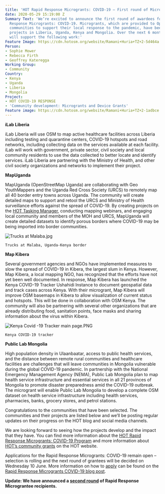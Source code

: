 ```yaml
---
title: 'HOT Rapid Response Microgrants: COVID-19 – First round of Micrograntees announced'
date: 2020-05-29 15:19:00 Z
Summary Text: 'We’re excited to announce the first round of awardees for HOT Rapid
  Response Microgrants: COVID-19. Microgrants, which are provided to OpenStreetMap
  communities to support their local response to the pandemic, have been awarded to
  projects in Liberia, Uganda, Kenya and Mongolia. Over the next 6 months, these Microgrants
  will support the following work:'
Feature Image: https://cdn.hotosm.org/website/Ramani+Huria+TZ+2-5d464a.jpg
Person:
- Sophie Mower
- Rebecca Firth
- Geoffrey Kateregga
Working Group:
- Community
Country:
- Kenya
- Uganda
- Liberia
- Mongolia
Project:
- HOT COVID-19 RESPONSE
- 'Community development: Microgrants and Device Grants'
Feature image: https://cdn.hotosm.org/website/Ramani+Huria+TZ+2-1adbce.jpg
---
```


**iLab Liberia**

iLab Liberia will use OSM to map active healthcare facilities across Liberia including testing and quarantine centers, COVID-19 hotspots and road networks, including collecting data on the services available at each facility. iLab will work with government, private sector, civil society and local community residents to use the data collected to better locate and identify services. iLab Liberia are partnering with the Ministry of Health, and other civil society organizations and networks to implement their project.

**MapUganda**

MapUganda (OpenStreetMap Uganda) are collaborating with Geo YouthMappers and the Uganda Red Cross Society (URCS) to remotely map all 40 border entry towns across Uganda. The community will create detailed maps to support and retool the URCS and Ministry of Health surveillance efforts against the spread of COVID-19. By creating projects on the [HOT Tasking Manager](https://tasks.hotosm.org/), conducting mapping webinars, and engaging local community and members of the MOH and URCS, MapUganda will create detailed datasets to identify porous borders where COVID-19 may be being imported into border communities.

![Trucks at Malaba.jpg](https://cdn.hotosm.org/website/Trucks+at+Malaba.jpg)

`Trucks at Malaba, Uganda-Kenya border`

**Map Kibera**

Several government agencies and NGOs have implemented measures to slow the spread of COVID-19 in Kibera, the largest slum in Kenya. However, Map Kibera, a local mapping NGO, has recognized that the efforts have not yet been well documented. In response, Map Kibera has launched the Kenya COVID-19 Tracker Ushahidi Instance to document geospatial data and track cases across Kenya. With their microgrant, Map Kibera  will improve OSM basemaps in Kibera to allow visualization of current status and hotspots. This will be done in collaboration with OSM Kenya. The community will also be partnering with several other organizations that are already distributing food, sanitation points, face masks and sharing information about the virus within Kibera.

![Kenya Covid -19 Tracker main page.PNG](https://cdn.hotosm.org/website/Kenya+Covid+-19+Tracker+main+page.PNG)

`Kenya COVID-19 tracker`

**Public Lab Mongolia**

High population density in Ulaanbaatar, access to public health services, and the distance between remote rural communities and healthcare facilities are challenges that will leave communities in Mongolia vulnerable during the global COVID-19 pandemic. In partnership with the National Emergency Management Agency (NEMA), Public Lab Mongolia plan to map health service infrastructure and essential services in all 21 provinces of Mongolia to promote disaster preparedness amid the COVID-19 outbreak. The microgrant will enable Public Lab Mongolia to develop a complete OSM dataset on health service infrastructure including health services, pharmacies, banks, grocery stores, and petrol stations.

Congratulations to the communities that have been selected. The communities and their projects are listed below and we’ll be posting regular updates on their progress on the HOT blog and social media channels.

We are looking forward to seeing how the projects develop and the impact that they have. You can find more information about the [HOT Rapid Response Microgrants: COVID-19 Program](https://www.hotosm.org/updates/rapid-response-microgrants-covid-19/) and more information about [HOT’s community grants](https://www.hotosm.org/community/community-grants/) on the HOT website.

Applications for the Rapid Response Microgrants: COVID-19 remain open – selection is rolling and the next round of grantees will be decided on Wednesday 10 June. More information on how to [apply](https://docs.google.com/forms/d/e/1FAIpQLScRmggoVdRaN8wWo70Xwi7fmWC0_bRxpibHZJ1XM0k74-yWNA/viewform) can be found on the [Rapid Response Microgrants COVID-19 blog post](https://www.hotosm.org/updates/rapid-response-microgrants-covid-19/).

**Update: We have announced a [second round](https://www.hotosm.org/updates/second-round-of-rapid-response-micrograntees-announced/) of Rapid Response Micrograntee recipients.**